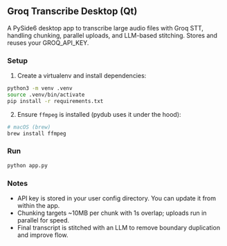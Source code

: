 ## Groq Transcribe Desktop (Qt)

A PySide6 desktop app to transcribe large audio files with Groq STT, handling chunking, parallel uploads, and LLM-based stitching. Stores and reuses your GROQ_API_KEY.

### Setup

1. Create a virtualenv and install dependencies:
```bash
python3 -m venv .venv
source .venv/bin/activate
pip install -r requirements.txt
```

2. Ensure `ffmpeg` is installed (pydub uses it under the hood):
```bash
# macOS (brew)
brew install ffmpeg
```

### Run

```bash
python app.py
```

### Notes
- API key is stored in your user config directory. You can update it from within the app.
- Chunking targets ~10MB per chunk with 1s overlap; uploads run in parallel for speed.
- Final transcript is stitched with an LLM to remove boundary duplication and improve flow.
